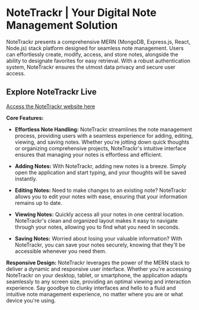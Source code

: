 # NoteTrackr | Your Digital Note Management Solution

NoteTrackr presents a comprehensive MERN (MongoDB, Express.js, React, Node.js) stack platform designed for seamless note management. Users can effortlessly create, modify, access, and store notes, alongside the ability to designate favorites for easy retrieval. With a robust authentication system, NoteTrackr ensures the utmost data privacy and secure user access.

## Explore NoteTrackr Live
[Access the NoteTrackr website here](https://wondrous-marigold-a5afe8.netlify.app/)

**Core Features:**

- **Effortless Note Handling:** NoteTrackr streamlines the note management process, providing users with a seamless experience for adding, editing, viewing, and saving notes. Whether you're jotting down quick thoughts or organizing comprehensive projects, NoteTrackr's intuitive interface ensures that managing your notes is effortless and efficient.

- **Adding Notes:** With NoteTrackr, adding new notes is a breeze. Simply open the application and start typing, and your thoughts will be saved instantly.
- **Editing Notes:** Need to make changes to an existing note? NoteTrackr allows you to edit your notes with ease, ensuring that your information remains up to date.
- **Viewing Notes:** Quickly access all your notes in one central location. NoteTrackr's clean and organized layout makes it easy to navigate through your notes, allowing you to find what you need in seconds.
- **Saving Notes:** Worried about losing your valuable information? With NoteTrackr, you can save your notes securely, knowing that they'll be accessible whenever you need them.

**Responsive Design:** NoteTrackr leverages the power of the MERN stack to deliver a dynamic and responsive user interface. Whether you're accessing NoteTrackr on your desktop, tablet, or smartphone, the application adapts seamlessly to any screen size, providing an optimal viewing and interaction experience. Say goodbye to clunky interfaces and hello to a fluid and intuitive note management experience, no matter where you are or what device you're using.

